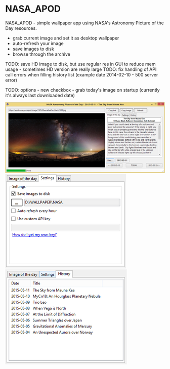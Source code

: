 # NASA_APOD
NASA_APOD - simple wallpaper app using NASA's Astronomy Picture of the Day resources. 

* grab current image and set it as desktop wallpaper
* auto-refresh your image
* save images to disk
* browse through the archive

TODO: save HD image to disk, but use regular res in GUI to reduce mem usage - sometimes HD version are really large
TODO: fix handling of API call errors when filling history list (example date 2014-02-10 - 500 server error)

TODO: options - new checkbox - grab today's image on startup (currently it's always last downloaded date)

![NASA_APOD](NASA_APOD.PNG?raw=true "NASA_APOD")
![NASA_APOD](SETTINGS.PNG?raw=true "NASA_APOD")      ![NASA_APOD](HISTORY.PNG?raw=true "NASA_APOD")
